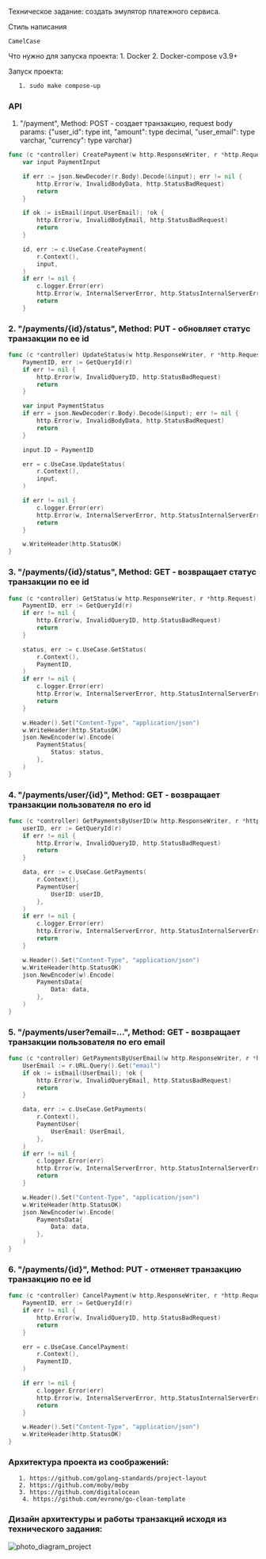Техническое задание: создать эмулятор платежного сервиса.

Стиль написания
```
CamelCase
```
 Что нужно для запуска проекта:
    1. Docker
    2. Docker-compose v3.9+

 Запуск проекта:
 ```sh
    1. sudo make compose-up
```

### API 
   1. "/payment", Method: POST - создает транзакцию, request body params: {"user_id": type int, "amount": type decimal, "user_email": type varchar, "currency": type varchar}

```go
func (c *controller) CreatePayment(w http.ResponseWriter, r *http.Request) {
	var input PaymentInput

	if err := json.NewDecoder(r.Body).Decode(&input); err != nil {
		http.Error(w, InvalidBodyData, http.StatusBadRequest)
		return
	}

	if ok := isEmail(input.UserEmail); !ok {
		http.Error(w, InvalidBodyEmail, http.StatusBadRequest)
		return
	}

	id, err := c.UseCase.CreatePayment(
		r.Context(),
		input,
	)
	if err != nil {
		c.logger.Error(err)
		http.Error(w, InternalServerError, http.StatusInternalServerError)
		return
	}
```

 ###  2. "/payments/{id}/status", Method: PUT - обновляет статус транзакции по ее id

```go
func (c *controller) UpdateStatus(w http.ResponseWriter, r *http.Request) {
	PaymentID, err := GetQueryId(r)
	if err != nil {
		http.Error(w, InvalidQueryID, http.StatusBadRequest)
		return
	}

	var input PaymentStatus
	if err = json.NewDecoder(r.Body).Decode(&input); err != nil {
		http.Error(w, InvalidBodyData, http.StatusBadRequest)
		return
	}

	input.ID = PaymentID

	err = c.UseCase.UpdateStatus(
		r.Context(),
		input,
	)

	if err != nil {
		c.logger.Error(err)
		http.Error(w, InternalServerError, http.StatusInternalServerError)
		return
	}

	w.WriteHeader(http.StatusOK)
}
```

 ###   3. "/payments/{id}/status", Method: GET - возвращает статус транзакции по ее id
   
```go
func (c *controller) GetStatus(w http.ResponseWriter, r *http.Request) {
	PaymentID, err := GetQueryId(r)
	if err != nil {
		http.Error(w, InvalidQueryID, http.StatusBadRequest)
		return
	}

	status, err := c.UseCase.GetStatus(
		r.Context(),
		PaymentID,
	)
	if err != nil {
		c.logger.Error(err)
		http.Error(w, InternalServerError, http.StatusInternalServerError)
		return
	}

	w.Header().Set("Content-Type", "application/json")
	w.WriteHeader(http.StatusOK)
	json.NewEncoder(w).Encode(
		PaymentStatus{
			Status: status,
		},
	)
}
```

 ###   4. "/payments/user/{id}", Method: GET - возвращает транзакции пользователя по его id
    
```go
func (c *controller) GetPaymentsByUserID(w http.ResponseWriter, r *http.Request) {
	userID, err := GetQueryId(r)
	if err != nil {
		http.Error(w, InvalidQueryID, http.StatusBadRequest)
		return
	}

	data, err := c.UseCase.GetPayments(
		r.Context(),
		PaymentUser{
			UserID: userID,
		},
	)
	if err != nil {
		c.logger.Error(err)
		http.Error(w, InternalServerError, http.StatusInternalServerError)
		return
	}

	w.Header().Set("Content-Type", "application/json")
	w.WriteHeader(http.StatusOK)
	json.NewEncoder(w).Encode(
		PaymentsData{
			Data: data,
		},
	)
}
```

###   5. "/payments/user?email=...", Method: GET - возвращает транзакции пользователя по его email
    
```go
func (c *controller) GetPaymentsByUserEmail(w http.ResponseWriter, r *http.Request) {
	UserEmail := r.URL.Query().Get("email")
	if ok := isEmail(UserEmail); !ok {
		http.Error(w, InvalidQueryEmail, http.StatusBadRequest)
		return
	}

	data, err := c.UseCase.GetPayments(
		r.Context(),
		PaymentUser{
			UserEmail: UserEmail,
		},
	)
	if err != nil {
		c.logger.Error(err)
		http.Error(w, InternalServerError, http.StatusInternalServerError)
		return
	}

	w.Header().Set("Content-Type", "application/json")
	w.WriteHeader(http.StatusOK)
	json.NewEncoder(w).Encode(
		PaymentsData{
			Data: data,
		},
	)
}
```

###    6. "/payments/{id}", Method: PUT - отменяет транзакцию транзакцию по ее id
    
```go
func (c *controller) CancelPayment(w http.ResponseWriter, r *http.Request) {
	PaymentID, err := GetQueryId(r)
	if err != nil {
		http.Error(w, InvalidQueryID, http.StatusBadRequest)
		return
	}

	err = c.UseCase.CancelPayment(
		r.Context(),
		PaymentID,
	)

	if err != nil {
		c.logger.Error(err)
		http.Error(w, InternalServerError, http.StatusInternalServerError)
		return
	}

	w.Header().Set("Content-Type", "application/json")
	w.WriteHeader(http.StatusOK)
}
```

### Архитектура проекта из соображений:
 
 ```
    1. https://github.com/golang-standards/project-layout
    2. https://github.com/moby/moby
    3. https://github.com/digitalocean
	 4. https://github.com/evrone/go-clean-template
 ```
 
### Дизайн архитектуры и работы транзакций исходя из технического задания:
 
![photo_diagram_project](https://user-images.githubusercontent.com/72939315/174303511-ede1aea8-2c1f-45c0-a0fb-a94cfb89cb2d.jpg)
